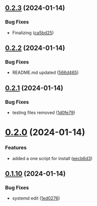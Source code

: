 ## [0.2.3](https://github.com/Energy-Control-no/fleet-flows-autoinstaller/compare/v0.2.2...v0.2.3) (2024-01-14)


### Bug Fixes

* Finalizing ([ca5bd25](https://github.com/Energy-Control-no/fleet-flows-autoinstaller/commit/ca5bd25cd27287acf9508d4abd0b873888cc38f4))



## [0.2.2](https://github.com/Energy-Control-no/fleet-flows-autoinstaller/compare/v0.2.1...v0.2.2) (2024-01-14)


### Bug Fixes

* README.md updated ([566d465](https://github.com/Energy-Control-no/fleet-flows-autoinstaller/commit/566d465fb10e6e167e915963c8431e6102917697))



## [0.2.1](https://github.com/Energy-Control-no/fleet-flows-autoinstaller/compare/v0.2.0...v0.2.1) (2024-01-14)


### Bug Fixes

*  testing files removed ([1d0fe79](https://github.com/Energy-Control-no/fleet-flows-autoinstaller/commit/1d0fe792ab12abeb71f5f317f2fb733469cb3770))



# [0.2.0](https://github.com/Energy-Control-no/fleet-flows-autoinstaller/compare/v0.1.10...v0.2.0) (2024-01-14)


### Features

* added a one script for install ([eecb6d3](https://github.com/Energy-Control-no/fleet-flows-autoinstaller/commit/eecb6d39de92afe782bbc2b21581e2a464c1f913))



## [0.1.10](https://github.com/Energy-Control-no/fleet-flows-autoinstaller/compare/v0.1.9...v0.1.10) (2024-01-14)


### Bug Fixes

* systemd edit ([1ed0276](https://github.com/Energy-Control-no/fleet-flows-autoinstaller/commit/1ed02761fa0ccac23cbf1d0506fd28334e276ddd))



